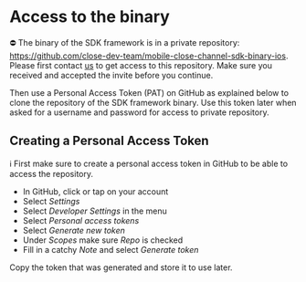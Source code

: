 # Access to the binary

⛔️ The binary of the SDK framework is in a private repository: https://github.com/close-dev-team/mobile-close-channel-sdk-binary-ios. Please first contact [us](https://sdk.thecloseapp.com/) to get access to this repository. Make sure you received and accepted the invite before you continue.

Then use a Personal Access Token (PAT) on GitHub as explained below to clone the repository of the SDK framework binary. Use this token later when asked for a username and password for access to private repository.

## Creating a Personal Access Token
ℹ️ First make sure to create a personal access token in GitHub to be able to access the repository.

* In GitHub, click or tap on your account
* Select *Settings*
* Select *Developer Settings* in the menu
* Select *Personal access tokens*
* Select *Generate new token*
* Under *Scopes* make sure *Repo* is checked
* Fill in a catchy *Note* and select *Generate token*

Copy the token that was generated and store it to use later.
